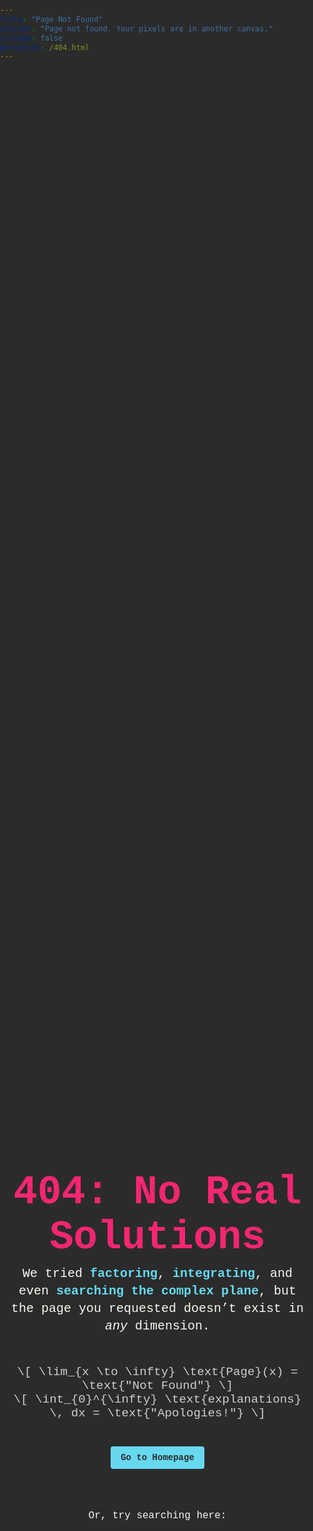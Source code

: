 ```yaml
---
title: "Page Not Found"
excerpt: "Page not found. Your pixels are in another canvas."
sitemap: false
permalink: /404.html
---
```


<!DOCTYPE html>
<html lang="en">
<head>
  <meta charset="UTF-8">
  <title>{{ page.title }}</title>

  <style>
    /* Chalkboard-inspired styling */
    html, body {
      margin: 0; 
      padding: 0;
      height: 100%;
      font-family: "Courier New", Courier, monospace;
      background-color: #2b2b2b; /* deep gray for a chalkboard feel */
      color: #f8f8f2;
    }
    .container {
      display: flex;
      flex-direction: column;
      justify-content: center;
      align-items: center;
      height: 100%;
      text-align: center;
      padding: 0 1rem;
    }
    h1 {
      font-size: 4rem;
      margin-bottom: 0.5rem;
      color: #f92672; /* a brighter accent color */
    }
    .subtitle {
      font-size: 1.25rem;
      line-height: 1.4;
      max-width: 700px;
      margin: 0 auto 1.5rem;
    }
    .subtitle strong {
      color: #66d9ef; /* highlight text */
    }
    .chalk-equation {
      font-size: 1.2rem;
      margin: 1.5rem 0;
      max-width: 600px;
      opacity: 0.8;
    }
    .btn {
      display: inline-block;
      padding: 0.6rem 1rem;
      margin: 0.3rem;
      border: none;
      border-radius: 4px;
      background-color: #66d9ef;
      color: #2b2b2b;
      text-decoration: none;
      font-weight: bold;
      cursor: pointer;
    }
    .btn:hover {
      background-color: #a1efe4;
      color: #000;
    }
    .search-box {
      margin-top: 2rem;
    }
    .search-box p {
      margin-bottom: 0.5rem;
      font-size: 1rem;
      color: #f8f8f2;
    }
    /* If you want some subtle chalk-like background texture, 
       you can use a light repeating background image here. 
       Example (uncomment and replace with your own image):
       body {
         background: #2b2b2b url('chalk-texture.png') repeat center center;
       }
    */
  </style>
</head>
<body>

<div class="container">
  
  <h1>404: No Real Solutions</h1>
  
  <p class="subtitle">
    We tried <strong>factoring</strong>, <strong>integrating</strong>, and even 
    <strong>searching the complex plane</strong>, but the page you requested 
    doesn’t exist in <em>any</em> dimension.
  </p>

  <!-- A playful chalkboard-style "equation" -->
  <div class="chalk-equation">
    \[
    \lim_{x \to \infty} \text{Page}(x) = \text{"Not Found"} 
    \]
    <br>
    \[
    \int_{0}^{\infty} \text{explanations} \, dx = \text{"Apologies!"}
    \]
  </div>
  
  <a class="btn" href="{{ site.url | default: '/' }}">Go to Homepage</a>
  
  <div class="search-box">
    <p>Or, try searching here:</p>
    <!-- Google fixurl snippet for searching your site -->
    <script type="text/javascript">
      var GOOG_FIXURL_LANG = 'en';
      var GOOG_FIXURL_SITE = '{{ site.url | default: site.baseurl }}';
    </script>
    <script type="text/javascript"
      src="//linkhelp.clients.google.com/tbproxy/lh/wm/fixurl.js">
    </script>
  </div>

</div>

</body>
</html>
